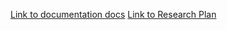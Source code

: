 [Link to documentation docs](https://docs.google.com/document/d/1C1LY6GdUW2vydhLW9a2T6ane28hCqOVDqh3xDPmZUa4/edit?usp=sharing)
[Link to Research Plan](https://forms.gle/GjPZiaCLJwnYp8pH7)


